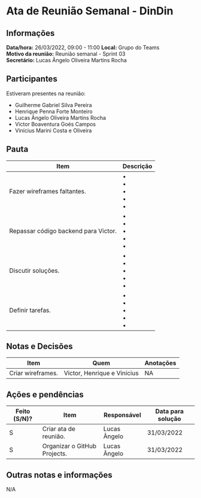 # Ata de Reunião Semanal - DinDin

## Informações
**Data/hora:** 26/03/2022, 09:00 - 11:00
**Local:** Grupo do Teams  
**Motivo da reunião:** Reunião semanal - Sprint 03  
**Secretário:** Lucas Ângelo Oliveira Martins Rocha

## Participantes
Estiveram presentes na reunião:
- Guilherme Gabriel Silva Pereira
- Henrique Penna Forte Monteiro
- Lucas Ângelo Oliveira Martins Rocha
- Victor Boaventura Goés Campos
- Vinícius Marini Costa e Oliveira

## Pauta

Item | Descrição
---- | ----
Fazer wireframes faltantes. | • <br>• <br>• <br>• <br>• 
Repassar código backend para Victor. | • <br>• <br>• <br>• <br>• 
Discutir soluções. | • <br>• <br>• <br>• <br>• 
Definir tarefas. | • <br>• <br>• <br>• <br>• 

## Notas e Decisões
Item | Quem | Anotações |
---- | ---- | ---- |
Criar wireframes. | Victor, Henrique e Vinícius  | NA |


## Ações e pendências
| Feito (S/N)? | Item | Responsável | Data para solução |
| ---- | ---- | ---- | ---- |
| S | Criar ata de reunião. | Lucas Ângelo | 31/03/2022 |
| S | Organizar o GitHub Projects. | Lucas Ângelo | 31/03/2022 |

## Outras notas e informações
N/A
